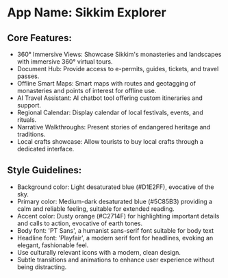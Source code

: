 # **App Name**: Sikkim Explorer

## Core Features:

- 360° Immersive Views: Showcase Sikkim's monasteries and landscapes with immersive 360° virtual tours.
- Document Hub: Provide access to e-permits, guides, tickets, and travel passes.
- Offline Smart Maps: Smart maps with routes and geotagging of monasteries and points of interest for offline use.
- AI Travel Assistant: AI chatbot tool offering custom itineraries and support.
- Regional Calendar: Display calendar of local festivals, events, and rituals.
- Narrative Walkthroughs: Present stories of endangered heritage and traditions.
- Local crafts showcase: Allow tourists to buy local crafts through a dedicated interface.

## Style Guidelines:

- Background color: Light desaturated blue (#D1E2FF), evocative of the sky.
- Primary color: Medium-dark desaturated blue (#5C85B3) providing a calm and reliable feeling, suitable for extended reading.
- Accent color: Dusty orange (#C2714F) for highlighting important details and calls to action, evocative of earth tones.
- Body font: 'PT Sans', a humanist sans-serif font suitable for body text
- Headline font: 'Playfair', a modern serif font for headlines, evoking an elegant, fashionable feel.
- Use culturally relevant icons with a modern, clean design.
- Subtle transitions and animations to enhance user experience without being distracting.